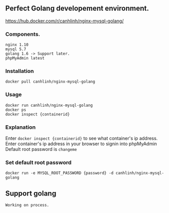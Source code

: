 ## Perfect Golang developement environment.
https://hub.docker.com/r/canhlinh/nginx-mysql-golang/   

### Components.
```
nginx 1.10
mysql 5.7
golang 1.6 -> Support later.
phpMyAdmin latest
```

### Installation
```
docker pull canhlinh/nginx-mysql-golang
```
### Usage
```
docker run canhlinh/nginx-mysql-golang
docker ps
docker inspect {containerid}
```
### Explanation
Enter `docker inspect {containerid}` to see what container's ip address.
Enter container's ip address in your browser to signin into phpMyAdmin
Default root password is `changeme`

### Set default root password
`docker run -e MYSQL_ROOT_PASSWORD {password} -d canhlinh/nginx-mysql-golang`
## Support golang
```
Working on process.
```
